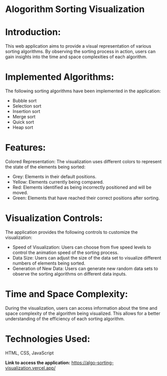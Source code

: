 # Alogorithm Sorting Visualization
# Introduction:
This web application aims to provide a visual representation of various sorting algorithms.
By observing the sorting process in action, users can gain insights into the time and space complexities of each algorithm.

# Implemented Algorithms:
The following sorting algorithms have been implemented in the application:

- Bubble sort
- Selection sort
- Insertion sort
- Merge sort
- Quick sort
- Heap sort

# Features:
Colored Representation:
The visualization uses different colors to represent the state of the elements being sorted:

- Grey: Elements in their default positions.
- Yellow: Elements currently being compared.
- Red: Elements identified as being incorrectly positioned and will be moved.
- Green: Elements that have reached their correct positions after sorting.

# Visualization Controls:
The application provides the following controls to customize the visualization:

- Speed of Visualization: Users can choose from five speed levels to control the animation speed of the sorting process.
- Data Size: Users can adjust the size of the data set to visualize different numbers of elements being sorted.
- Generation of New Data: Users can generate new random data sets to observe the sorting algorithms on different data inputs.

# Time and Space Complexity:
During the visualization, users can access information about the time and space complexity of the algorithm being visualized. This allows for a better understanding of the efficiency of each sorting algorithm.


# Technologies Used:
HTML, CSS, JavaScript

**Link to access the application:**  https://algo-sorting-visualization.vercel.app/
